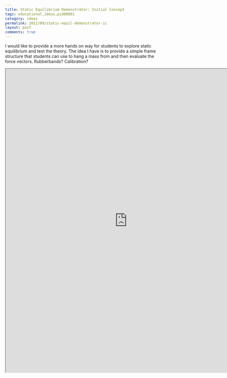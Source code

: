 ```yaml
---
title: Static Equilibrium Demonstrator: Initial Concept
tags: educational,ideas,pid00001
category: ideas
permalink: 2012/09/static-equil-demonstrator-ic
layout: post
comments: true
---
```


I would like to provide a more hands on way for students to explore static equilibrium and test the theory. The idea I have is to provide a simple frame structure that students can use to hang a mass from and then evaluate the force vectors. Rubberbands? Calibration?


<iframe src="https://docs.google.com/file/d/0Bzj3Tsn6ibRoWFBHRlBQa2FTeUE/preview" width="800" height="1000"></iframe>